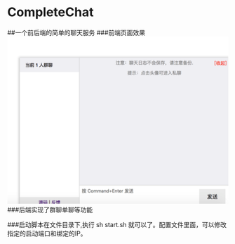 # CompleteChat

##一个前后端的简单的聊天服务
###前端页面效果
![前端页面是](https://github.com/StriveStruggleYou/CompleteChat/blob/master/static/5d61cdae-e665-4888-a329-5671501301fd.png)
###后端实现了群聊单聊等功能

###启动脚本在文件目录下,执行 sh start.sh 就可以了。配置文件里面，可以修改指定的启动端口和绑定的IP。